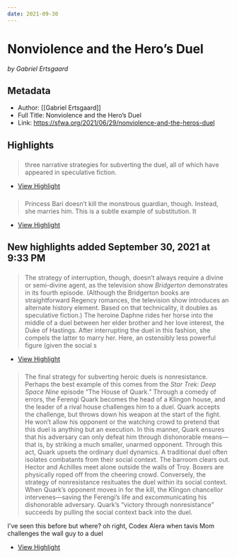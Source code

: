 ```yaml
---
date: 2021-09-30
---
```

# Nonviolence and the Hero’s Duel
<cite>by Gabriel Ertsgaard</cite>

## Metadata
- Author: [[Gabriel Ertsgaard]]
- Full Title: Nonviolence and the Hero’s Duel
- Link: https://sfwa.org/2021/06/29/nonviolence-and-the-heros-duel

## Highlights

###  

> three narrative strategies for subverting the duel, all of which have appeared in speculative fiction.

 * [View Highlight](https://read.readwise.io/read/01fgwf1sjeyxvep01xeb3ypj5n)

###  

> Princess Bari doesn’t kill the monstrous guardian, though. Instead, she marries him. This is a subtle example of substitution. It

 * [View Highlight](https://read.readwise.io/read/01fgwf2sbb5cjqxq9rgqb626xz)
## New highlights added September 30, 2021 at 9:33 PM

###  

> The strategy of interruption, though, doesn’t always require a divine or semi-divine agent, as the television show *Bridgerton* demonstrates in its fourth episode. (Although the Bridgerton books are straightforward Regency romances, the television show introduces an alternate history element. Based on that technicality, it doubles as speculative fiction.) The heroine Daphne rides her horse into the middle of a duel between her elder brother and her love interest, the Duke of Hastings. After interrupting the duel in this fashion, she compels the latter to marry her. Here, an ostensibly less powerful figure (given the social s

 * [View Highlight](https://read.readwise.io/read/01fgxshwkqq2ftjv0k1zc73zx4)

###  

> The final strategy for subverting heroic duels is nonresistance. Perhaps the best example of this comes from the *Star Trek: Deep Space Nine* episode “The House of Quark.” Through a comedy of errors, the Ferengi Quark becomes the head of a Klingon house, and the leader of a rival house challenges him to a duel. Quark accepts the challenge, but throws down his weapon at the start of the fight. He won’t allow his opponent or the watching crowd to pretend that this duel is anything but an execution. In this manner, Quark ensures that his adversary can only defeat him through dishonorable means—that is, by striking a much smaller, unarmed opponent.
> Through this act, Quark upsets the ordinary duel dynamics. A traditional duel often isolates combatants from their social context. The barroom clears out. Hector and Achilles meet alone outside the walls of Troy. Boxers are physically roped off from the cheering crowd. Conversely, the strategy of nonresistance resituates the duel within its social context. When Quark’s opponent moves in for the kill, the Klingon chancellor intervenes—saving the Ferengi’s life and excommunicating his dishonorable adversary. Quark’s “victory through nonresistance” succeeds by pulling the social context back into the duel.

I've seen this before but where? oh right, Codex Alera when tavis Mom challenges the wall guy to a duel

 * [View Highlight](https://read.readwise.io/read/01fgxtbvx2ysaknpht5tt1w7fp)
